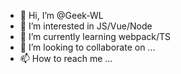 - 👋 Hi, I’m @Geek-WL
- 👀 I’m interested in JS/Vue/Node
- 🌱 I’m currently learning webpack/TS
- 💞️ I’m looking to collaborate on ...
- 📫 How to reach me ...

<!---
Geek-WL/Geek-WL is a ✨ special ✨ repository because its `README.md` (this file) appears on your GitHub profile.
You can click the Preview link to take a look at your changes.
--->
